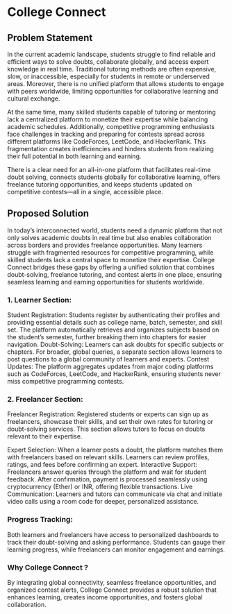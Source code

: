 # College Connect

## Problem Statement

In the current academic landscape, students struggle to find reliable and efficient ways to solve doubts, collaborate globally, and access expert knowledge in real time. Traditional tutoring methods are often expensive, slow, or inaccessible, especially for students in remote or underserved areas. Moreover, there is no unified platform that allows students to engage with peers worldwide, limiting opportunities for collaborative learning and cultural exchange.

At the same time, many skilled students capable of tutoring or mentoring lack a centralized platform to monetize their expertise while balancing academic schedules. Additionally, competitive programming enthusiasts face challenges in tracking and preparing for contests spread across different platforms like CodeForces, LeetCode, and HackerRank. This fragmentation creates inefficiencies and hinders students from realizing their full potential in both learning and earning.

There is a clear need for an all-in-one platform that facilitates real-time doubt solving, connects students globally for collaborative learning, offers freelance tutoring opportunities, and keeps students updated on competitive contests—all in a single, accessible place.

## Proposed Solution

In today’s interconnected world, students need a dynamic platform that not only solves academic doubts in real time but also enables collaboration across borders and provides freelance opportunities. Many learners struggle with fragmented resources for competitive programming, while skilled students lack a central space to monetize their expertise. College Connect bridges these gaps by offering a unified solution that combines doubt-solving, freelance tutoring, and contest alerts in one place, ensuring seamless learning and earning opportunities for students worldwide.

### 1. Learner Section:

Student Registration: Students register by authenticating their profiles and providing essential details such as college name, batch, semester, and skill set. The platform automatically retrieves and organizes subjects based on the student’s semester, further breaking them into chapters for easier navigation.
Doubt-Solving: Learners can ask doubts for specific subjects or chapters. For broader, global queries, a separate section allows learners to post questions to a global community of learners and experts.
Contest Updates: The platform aggregates updates from major coding platforms such as CodeForces, LeetCode, and HackerRank, ensuring students never miss competitive programming contests.

### 2. Freelancer Section:

Freelancer Registration: Registered students or experts can sign up as freelancers, showcase their skills, and set their own rates for tutoring or doubt-solving services. This section allows tutors to focus on doubts relevant to their expertise.

Expert Selection: When a learner posts a doubt, the platform matches them with freelancers based on relevant skills. Learners can review profiles, ratings, and fees before confirming an expert.
Interactive Support: Freelancers answer queries through the platform and wait for student feedback. After confirmation, payment is processed seamlessly using cryptocurrency (Ether) or INR, offering flexible transactions.
Live Communication: Learners and tutors can communicate via chat and initiate video calls using a room code for deeper, personalized assistance.

### Progress Tracking:

Both learners and freelancers have access to personalized dashboards to track their doubt-solving and asking performance. Students can gauge their learning progress, while freelancers can monitor engagement and earnings.

### Why College Connect ?

By integrating global connectivity, seamless freelance opportunities, and organized contest alerts, College Connect provides a robust solution that enhances learning, creates income opportunities, and fosters global collaboration.
